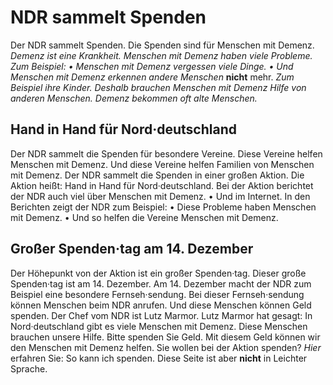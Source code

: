 # NDR sammelt Spenden

Der NDR sammelt Spenden. Die Spenden sind für Menschen mit Demenz. 
*Demenz ist eine Krankheit.* 
*Menschen mit Demenz haben viele Probleme.* *Zum Beispiel:* 
*• Menschen mit Demenz vergessen viele Dinge.* 
*• Und Menschen mit Demenz erkennen andere Menschen* **nicht** mehr. 
*Zum Beispiel ihre Kinder.* 
*Deshalb brauchen Menschen mit Demenz Hilfe von anderen Menschen.* 
*Demenz bekommen oft alte Menschen.* 

## Hand in Hand für Nord·deutschland
Der NDR sammelt die Spenden für besondere Vereine. Diese Vereine helfen Menschen mit Demenz. Und diese Vereine helfen Familien von Menschen mit Demenz. Der NDR sammelt die Spenden in einer großen Aktion. Die Aktion heißt: Hand in Hand für Nord·deutschland. Bei der Aktion berichtet der NDR auch viel über Menschen mit Demenz. • Und im Internet. In den Berichten zeigt der NDR zum Beispiel: • Diese Probleme haben Menschen mit Demenz. • Und so helfen die Vereine Menschen mit Demenz. 

## Großer Spenden·tag am 14. Dezember
Der Höhepunkt von der Aktion ist ein großer Spenden·tag. Dieser große Spenden·tag ist am 14. Dezember. Am 14. Dezember macht der NDR zum Beispiel eine besondere Fernseh·sendung. Bei dieser Fernseh·sendung können Menschen beim NDR anrufen. Und diese Menschen können Geld spenden. 
Der Chef vom NDR ist Lutz Marmor. Lutz Marmor hat gesagt: In Nord·deutschland gibt es viele Menschen mit Demenz. Diese Menschen brauchen unsere Hilfe. Bitte spenden Sie Geld. Mit diesem Geld können wir den Menschen mit Demenz helfen. 
Sie wollen bei der Aktion spenden?  *Hier* erfahren Sie: So kann ich spenden. Diese Seite ist aber **nicht** in Leichter Sprache. 
